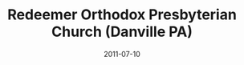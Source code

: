 ---
date: &id001 2011-07-10
end_date: null
location:
  address: 2 Church Hill Road
  city: Danville
  state: PA
minister:
- end: 2011-07-10
  name: Roth Reason
  start: 2006-01-01
  type: Organizing Pastor
- end: null
  name: Roth Reason
  start: 2011-07-10
  type: Pastor
ministers:
- Roth Reason
- Roth Reason
name: Redeemer Orthodox Presbyterian Church
names:
- end: 2011-07-10
  name: Redeemer Orthodox Presbyterian
  start: 2005-01-01
- end: null
  name: Redeemer Orthodox Presbyterian Church
  start: 2011-07-10
origination_date: *id001
raw_data: "PA Danville\n\nRedeemer Orthodox Presbyterian (mission work) (2005\u2013\
  July 10, 2011)\n\nRedeemer Orthodox Presbyterian Church (July 10, 2011\u2013 )\n\
  \nDanville Christian Missionary Alliance, 2 Church Hill Road\n\nOrg. Pastor: Roth\
  \ Reason, 2006\u201311\n\nPastor: Roth Reason, 2011"
received_from: null
states:
- PA
status:
  active: true
  end_date: null
  reason: null
  received_from: null
  withdrawal_to: null
title: Redeemer Orthodox Presbyterian Church (Danville PA)
year_established:
- 2011

---